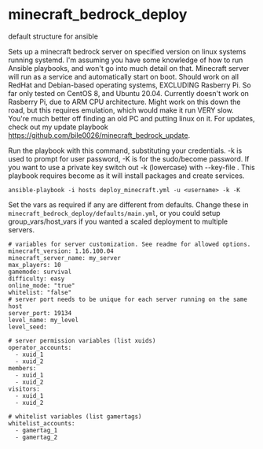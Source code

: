 # minecraft_bedrock_deploy

default structure for ansible

Sets up a minecraft bedrock server on specified version on linux systems running systemd. I'm assuming you have some knowledge of how to run Ansible playbooks, and won't go into much detail on that. Minecraft server will run as a service and automatically start on boot. Should work on all RedHat and Debian-based operating systems, EXCLUDING Rasberry Pi. So far only tested on CentOS 8, and Ubuntu 20.04. Currently doesn't work on Rasberry Pi, due to ARM CPU architecture. Might work on this down the road, but this requires emulation, which would make it run VERY slow. You're much better off finding an old PC and putting linux on it. For updates, check out my update playbook https://github.com/bile0026/minecraft_bedrock_update.

Run the playbook with this command, substituting your credentials. -k is used to prompt for user password, -K is for the sudo/become password. If you want to use a private key switch out -k (lowercase) with --key-file <path>. This playbook requires become as it will install packages and create services.

```
ansible-playbook -i hosts deploy_minecraft.yml -u <username> -k -K
```

Set the vars as required if any are different from defaults. Change these in `minecraft_bedrock_deploy/defaults/main.yml`, or you could setup group_vars/host_vars if you wanted a scaled deployment to multiple servers.

```
# variables for server customization. See readme for allowed options.
minecraft_version: 1.16.100.04
minecraft_server_name: my_server
max_players: 10
gamemode: survival
difficulty: easy
online_mode: "true"
whitelist: "false"
# server port needs to be unique for each server running on the same host
server_port: 19134
level_name: my_level
level_seed:

# server permission variables (list xuids)
operator_accounts:
  - xuid_1
  - xuid_2
members:
  - xuid_1
  - xuid_2
visitors:
  - xuid_1
  - xuid_2

# whitelist variables (list gamertags)
whitelist_accounts:
  - gamertag_1
  - gamertag_2
```
